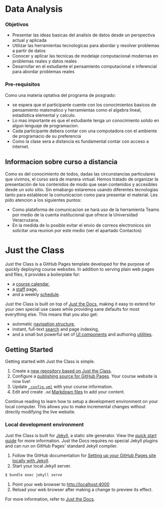 # Data Analysis

### Objetivos
* Presentar las ideas basicas del analisis de datos desde un perspectiva actual y aplicada
* Utilizar las herramientas tecnologicas para abordar y resolver problemas a partir de datos
* Conocer y aplicar las tecnicas de modelaje computacional modernas en problemas reales y datos reales
* Desarrollar en el estudiante el pensamiento computacional e inferencial para abordar problemas reales

### Pre-requisitos
Como una materia optativa del programa de posgrado:
* se espera que el participante cuente con los conocimientos basicos de pensamiento matematico y herramientas como el algebra lineal, estadistica elemental y calculo. 
* Lo mas importante es que el estudiante tenga un conocimiento solido en algun lenguaje de programacion. 
* Cada participante debera contar con una computadora con el ambiente de programacio de su preferencia 
* Como la clase sera a distancia es fundamental contar con acceso a internet.

## Informacion sobre curso a distancia
Como es del conocimiento de todos, dadas las circunstancias particulares que vivimos, el curso será de manera virtual. Hemos tratado de organizar la presentación de los contenidos de modo que sean contenidos y accesibles desde un solo sitio. Sin emabargo estaremos usando diferentes tecnologias tanto para establecer la comunicacion como para presentar el material. Les pido atencion a los siguientes puntos:
* Como plataforma de comunicacion se hará uso de la herramienta Teams por medio de la cuenta institucional que ofrece la Universidad Veracruzana. 
* En la medida de lo posible evitar el envio de correos electronicos sin solicitar una reunion por este medio (ver el apartado Contactos)


# Just the Class

Just the Class is a GitHub Pages template developed for the purpose of quickly deploying course websites. In addition to serving plain web pages and files, it provides a boilerplate for:

- a [course calendar](calendar.md),
- a [staff](staff.md) page,
- and a weekly [schedule](schedule.md).

Just the Class is built on top of [Just the Docs](https://github.com/pmarsceill/just-the-docs), making it easy to extend for your own special use cases while providing sane defaults for most everything else. This means that you also get:

- automatic [navigation structure](https://pmarsceill.github.io/just-the-docs/docs/navigation-structure/),
- instant, full-text [search](https://pmarsceill.github.io/just-the-docs/docs/search/) and page indexing,
- and a small but powerful set of [UI components](https://pmarsceill.github.io/just-the-docs/docs/ui-components) and authoring [utilities](https://pmarsceill.github.io/just-the-docs/docs/utilities).

## Getting Started

Getting started with Just the Class is simple.

1. Create a [new repository based on Just the Class](https://github.com/kevinlin1/just-the-class/generate).
1. Configure a [publishing source for GitHub Pages](https://help.github.com/en/articles/configuring-a-publishing-source-for-github-pages). Your course website is now live!
1. Update [`_config.yml`](_config.yml) with your course information.
1. Edit and create `.md` [Markdown files](https://guides.github.com/features/mastering-markdown/) to add your content.

Continue reading to learn how to setup a development environment on your local computer. This allows you to make incremental changes without directly modifying the live website.

### Local development environment

Just the Class is built for [Jekyll](https://jekyllrb.com), a static site generator. View the [quick start guide](https://jekyllrb.com/docs/) for more information. Just the Docs requires no special Jekyll plugins and can run on GitHub Pages' standard Jekyll compiler.

1. Follow the GitHub documentation for [Setting up your GitHub Pages site locally with Jekyll](https://help.github.com/en/articles/setting-up-your-github-pages-site-locally-with-jekyll).
1. Start your local Jekyll server.
```bash
$ bundle exec jekyll serve
```
1. Point your web browser to [http://localhost:4000](http://localhost:4000)
1. Reload your web browser after making a change to preview its effect.

For more information, refer to [Just the Docs](https://pmarsceill.github.io/just-the-docs/).
